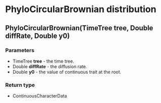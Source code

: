 PhyloCircularBrownian distribution
==================================
PhyloCircularBrownian(TimeTree **tree**, Double **diffRate**, Double **y0**)
----------------------------------------------------------------------------

### Parameters

- TimeTree **tree** - the time tree.
- Double **diffRate** - the diffusion rate.
- Double **y0** - the value of continuous trait at the root.

### Return type

- ContinuousCharacterData




